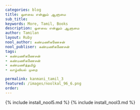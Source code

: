 ```yaml
---
categories: blog
title: ஒளவை என்னும் ஆளுமை
sub_title: 
keywords: More, Tamil, Books
description: ஒளவை என்னும் ஆளுமை
author: Tamilan
layout: Ruby
nool_author: கண்மணிகணேசன்
nool_publiser: கண்மணிகணேசன்
tags:
- கண்மணிகணேசன்
- கண்மணிகணேசன்
- கண்மணித்தமிழ்
- வாழ்வியல் முறை

permalink: kanmani_tamil_3
featured: /images/noolkal_96_6.png
order: 
---
```


{% include install_nool5.md %}
{% include install_nool3.md %}